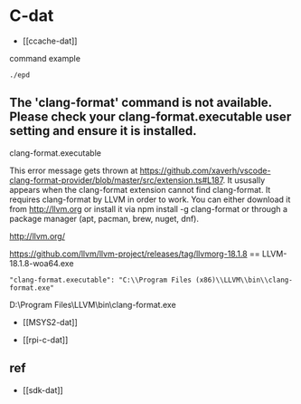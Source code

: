 
# C-dat

- [[ccache-dat]]

command example 

    ./epd


## The 'clang-format' command is not available. Please check your clang-format.executable user setting and ensure it is installed.

clang-format.executable

This error message gets thrown at https://github.com/xaverh/vscode-clang-format-provider/blob/master/src/extension.ts#L187. It ususally appears when the clang-format extension cannot find clang-format.
It requires clang-format by LLVM in order to work. You can either download it from http://llvm.org or install it via npm install -g clang-format or through a package manager (apt, pacman, brew, nuget, dnf).

http://llvm.org/

https://github.com/llvm/llvm-project/releases/tag/llvmorg-18.1.8 == LLVM-18.1.8-woa64.exe

    "clang-format.executable": "C:\\Program Files (x86)\\LLVM\\bin\\clang-format.exe"

D:\Program Files\LLVM\bin\clang-format.exe

- [[MSYS2-dat]]

- [[rpi-c-dat]]

## ref 

- [[sdk-dat]]